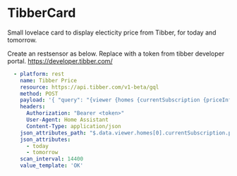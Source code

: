 # TibberCard

Small lovelace card to display electicity price from Tibber, for today and tomorrow.

Create an restsensor as below. Replace <token> with a token from tibber developer portal. https://developer.tibber.com/

```yaml
  - platform: rest
    name: Tibber Price
    resource: https://api.tibber.com/v1-beta/gql
    method: POST
    payload: '{ "query": "{viewer {homes {currentSubscription {priceInfo {today {total} tomorrow {total}}}}}}"}'
    headers:
      Authorization: "Bearer <token>"
      User-Agent: Home Assistant
      Content-Type: application/json
    json_attributes_path: "$.data.viewer.homes[0].currentSubscription.priceInfo"
    json_attributes:
      - today
      - tomorrow
    scan_interval: 14400
    value_template: 'OK'
```
